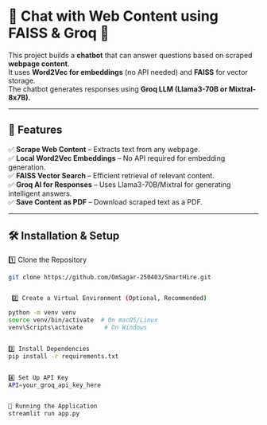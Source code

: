 # 🧠 Chat with Web Content using FAISS & Groq 🚀

This project builds a **chatbot** that can answer questions based on scraped **webpage content**.  
It uses **Word2Vec for embeddings** (no API needed) and **FAISS** for vector storage.  
The chatbot generates responses using **Groq LLM (Llama3-70B or Mixtral-8x7B).**  

---

## 🌟 Features
✅ **Scrape Web Content** – Extracts text from any webpage.  
✅ **Local Word2Vec Embeddings** – No API required for embedding generation.  
✅ **FAISS Vector Search** – Efficient retrieval of relevant content.  
✅ **Groq AI for Responses** – Uses Llama3-70B/Mixtral for generating intelligent answers.  
✅ **Save Content as PDF** – Download scraped text as a PDF.  

---

## 🛠️ Installation & Setup

 1️⃣ Clone the Repository
```sh
git clone https://github.com/OmSagar-250403/SmartHire.git


 2️⃣ Create a Virtual Environment (Optional, Recommended)

python -m venv venv
source venv/bin/activate  # On macOS/Linux
venv\Scripts\activate      # On Windows


3️⃣ Install Dependencies
pip install -r requirements.txt


4️⃣ Set Up API Key
API=your_groq_api_key_here


🚀 Running the Application
streamlit run app.py

